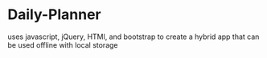 # Daily-Planner
uses javascript, jQuery, HTMl, and bootstrap to create a hybrid app that can be used offline with local storage
